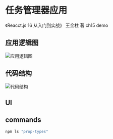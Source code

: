 # 任务管理器应用

《Reacct.js 16 从入门到实战》 王金柱 著 ch15 demo

## 应用逻辑图

![应用逻辑图](https://tva1.sinaimg.cn/large/007S8ZIlly1ggmqj74yuoj31ij0u04dh.jpg)

## 代码结构

![代码结构](https://tva1.sinaimg.cn/large/007S8ZIlly1ggmqjjot3uj30u01li7wh.jpg)

## UI

## commands

```bash
npm ls "prop-types"

```
